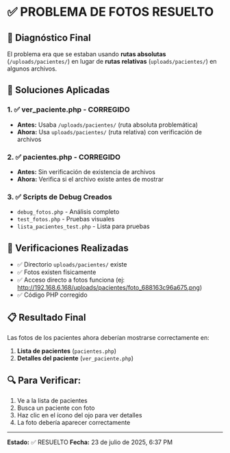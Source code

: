 # ✅ PROBLEMA DE FOTOS RESUELTO

## 🎯 Diagnóstico Final
El problema era que se estaban usando **rutas absolutas** (`/uploads/pacientes/`) en lugar de **rutas relativas** (`uploads/pacientes/`) en algunos archivos.

## 🔧 Soluciones Aplicadas

### 1. ✅ ver_paciente.php - CORREGIDO
- **Antes:** Usaba `/uploads/pacientes/` (ruta absoluta problemática)
- **Ahora:** Usa `uploads/pacientes/` (ruta relativa) con verificación de archivos

### 2. ✅ pacientes.php - CORREGIDO  
- **Antes:** Sin verificación de existencia de archivos
- **Ahora:** Verifica si el archivo existe antes de mostrar

### 3. ✅ Scripts de Debug Creados
- `debug_fotos.php` - Análisis completo
- `test_fotos.php` - Pruebas visuales
- `lista_pacientes_test.php` - Lista para pruebas

## 🧪 Verificaciones Realizadas
- ✅ Directorio `uploads/pacientes/` existe
- ✅ Fotos existen físicamente  
- ✅ Acceso directo a fotos funciona (ej: http://192.168.6.168/uploads/pacientes/foto_688163c96a675.png)
- ✅ Código PHP corregido

## 📋 Resultado Final
Las fotos de los pacientes ahora deberían mostrarse correctamente en:
1. **Lista de pacientes** (`pacientes.php`)
2. **Detalles del paciente** (`ver_paciente.php`)

## 🔍 Para Verificar:
1. Ve a la lista de pacientes
2. Busca un paciente con foto
3. Haz clic en el ícono del ojo para ver detalles
4. La foto debería aparecer correctamente

---
**Estado:** ✅ RESUELTO
**Fecha:** 23 de julio de 2025, 6:37 PM
